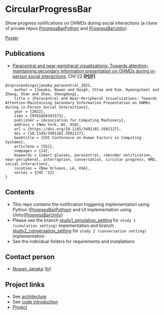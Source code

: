 # CircularProgressBar
Show progress notifications on OHMDs during social interactions (a clone of private repos [ProgressBarPython](https://github.com/NUS-HCILab/ProgressBarPython) and [ProgressBarUnity](https://github.com/NUS-HCILab/ProgressBarUnity))

[Poster](CHI22_progress_bar_poster_compressed.pdf)

## Publications
- [Paracentral and near-peripheral visualizations: Towards attention-maintaining secondary information presentation on OHMDs during in-person social interactions](https://doi.org/10.1145/3491102.3502127), CHI'22 [**[PDF]**](CHI2022_progressbar.pdf)
```
@inproceedings{janaka_paracentral_2022,
	author = {Janaka, Nuwan and Haigh, Chloe and Kim, Hyeongcheol and Zhang, Shan and Zhao, Shengdong},
	title = {Paracentral and Near-Peripheral Visualizations: Towards Attention-Maintaining Secondary Information Presentation on OHMDs during in-Person Social Interactions},
	year = {2022},
	isbn = {9781450391573},
	publisher = {Association for Computing Machinery},
	address = {New York, NY, USA},
	url = {https://doi.org/10.1145/3491102.3502127},
	doi = {10.1145/3491102.3502127},
	booktitle = {CHI Conference on Human Factors in Computing Systems},
	articleno = {551},
	numpages = {14},
	keywords = {smart glasses, paracentral, reminder notification, near-peripheral, interruption, conversation, circular progress, HMD, social interaction},
	location = {New Orleans, LA, USA},
	series = {CHI '22}
}

```

## Contents
- This repo contains the notification triggering implementation using Python ([ProgressBarPython](ProgressBarPython)) and UI implementation using Unity([ProgressBarUnity](ProgressBarUnity))
- Please see the branch [study1_simulation_setting](https://github.com/NUS-HCILab/CircularProgressBar/tree/study1_simulation_setting) for `study 1 (simulation setting)` impementation and branch [study2_conversation_setting](https://github.com/NUS-HCILab/CircularProgressBar/tree/study2_conversation_setting) for `study 2 (conversation setting)` implementation
- See the individual folders for requirements and installations

## Contact person
- [Nuwan Janaka](https://www.nus-hci.org/team/nuwan-janaka/) ([In](https://www.linkedin.com/in/nuwan-janaka/))


## Project links
- See [architecture](https://docs.google.com/presentation/d/1PM6vqneAFQTyWqf7iwJGsualcYMQ_Krg9VtM4reVdrM/edit?usp=sharing)
- See [code introduction](https://drive.google.com/drive/folders/1ROBhivaV54AYaH4TrRMI-pO6aQM5NOys)
- [Project](https://drive.google.com/drive/folders/1T4qx_t7rxK0jX1LsGDBQuSTUcwmA7dpL)




